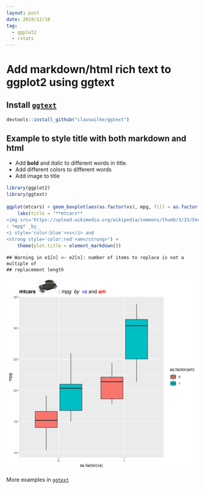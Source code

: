 ```yaml
---
layout: post
date: 2019/12/18
tag:
  - ggplot2
  - rstats
---
```


# Add markdown/html rich text to ggplot2 using ggtext

## Install [`ggtext`](https://github.com/clauswilke/ggtext)


```r
devtools::install_github("clauswilke/ggtext")
```

## Example to style title with both markdown and html

* Add **bold** and *italic* to different words in title.
* Add different colors to different words
* Add image to title


```r
library(ggplot2)
library(ggtext)

ggplot(mtcars) + geom_boxplot(aes(as.factor(vs), mpg, fill = as.factor(am))) +
    labs(title = "**mtcars**
<img src='https://upload.wikimedia.org/wikipedia/commons/thumb/3/33/Sketchup_car.png/320px-Sketchup_car.png' width='50'></img>
: *mpg* _by_
<i style='color:blue'>vs</i> and
<strong style='color:red'>am</strong>") +
    theme(plot.title = element_markdown())
```

```
## Warning in e1[n] <- e2[n]: number of items to replace is not a multiple of
## replacement length
```

![plot of chunk ggtext_title](/assets/figure/ggtext_title-1.png)

More examples in [`ggtext`](https://github.com/clauswilke/ggtext)
